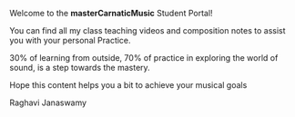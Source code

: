 Welcome to the **masterCarnaticMusic** Student Portal!

You can find all my class teaching videos and composition notes to assist you with your personal Practice.

30% of learning from outside, 70% of practice in exploring the world of sound, is a step towards the mastery.

Hope this content helps you a bit to achieve your musical goals




Raghavi Janaswamy
